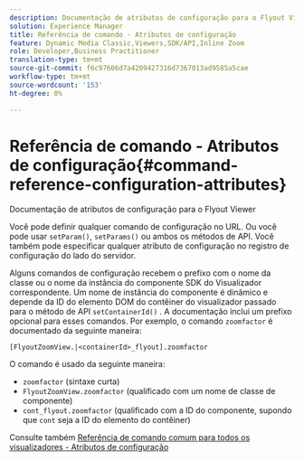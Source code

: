```yaml
---
description: Documentação de atributos de configuração para o Flyout Viewer
solution: Experience Manager
title: Referência de comando - Atributos de configuração
feature: Dynamic Media Classic,Viewers,SDK/API,Inline Zoom
role: Developer,Business Practitioner
translation-type: tm+mt
source-git-commit: f6c97606d7a4209427316d7367013ad9585a5cae
workflow-type: tm+mt
source-wordcount: '153'
ht-degree: 0%

---
```



# Referência de comando - Atributos de configuração{#command-reference-configuration-attributes}

Documentação de atributos de configuração para o Flyout Viewer

Você pode definir qualquer comando de configuração no URL. Ou você pode usar `setParam()`, `setParams()` ou ambos os métodos de API. Você também pode especificar qualquer atributo de configuração no registro de configuração do lado do servidor.

Alguns comandos de configuração recebem o prefixo com o nome da classe ou o nome da instância do componente SDK do Visualizador correspondente. Um nome de instância do componente é dinâmico e depende da ID do elemento DOM do contêiner do visualizador passado para o método de API `setContainerId()` . A documentação inclui um prefixo opcional para esses comandos. Por exemplo, o comando `zoomfactor` é documentado da seguinte maneira:

`[FlyoutZoomView.|<containerId>_flyout].zoomfactor`

O comando é usado da seguinte maneira:

* `zoomfactor` (sintaxe curta)
* `FlyoutZoomView.zoomfactor` (qualificado com um nome de classe de componente)
* `cont_flyout.zoomfactor` (qualificado com a ID do componente, supondo que  `cont` seja a ID do elemento do contêiner)

Consulte também [Referência de comando comum para todos os visualizadores - Atributos de configuração](../../../r-html5-viewer-20-cmdref-configattrib/r-html5-viewer-20-cmdref-configattrib.md#concept-850e0f2c49b949deb7cfbfd330d329bd)
